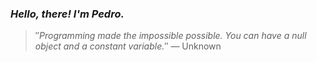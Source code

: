 ### *Hello, there! I'm Pedro.*
> ″*Programming made the impossible possible. You can have a null object and a constant variable.*″
 — Unknown
